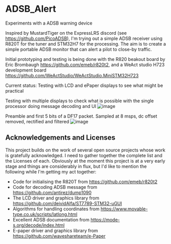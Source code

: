 # ADSB_Alert
Experiments with a ADSB warning device

Inspired by MustardTiger on the ExpressLRS discord (see https://github.com/PicoADSB), I'm trying out a simple ADSB receiver using R820T for the tuner and STM32H7 for the processing. The aim is to create a simple portable ADSB monitor that can alert a pilot to close-by traffic.

Initial prototyping and testing is being done with the R820 beakout board by Eric Brombaugh https://github.com/emeb/r820t2, and a WeAct studio H723 development board https://github.com/WeActStudio/WeActStudio.MiniSTM32H723

Current status: Testing with LCD and ePaper displays to see what might be practical

Testing with multiple displays to check what is possible with the single processor doing message decoding and UI
![image](https://github.com/JBKingdon/ADSB_Alert/images/adsb-displays.jpg)

Preamble and first 5 bits of a DF17 packet. Sampled at 8 msps, dc offset removed, rectified and filtered
![image](https://github.com/JBKingdon/ADSB_Alert/assets/12351913/9e1567e0-9f94-45af-9570-c25a7aae8cf3)

## Acknowledgements and Licenses

This project builds on the work of several open source projects whose work is gratefully acknowledged.
I need to gather together the complete list and the Licenses of each. Obviously at the moment this project
is at a very early stage and things are considerably in flux, but I'd like to mention the following 
while I'm getting my act together:

- Code for initialising the R820T from https://github.com/emeb/r820t2
- Code for decoding ADSB message from https://github.com/antirez/dump1090
- The LCD driver and graphics library from https://github.com/deividAlfa/ST7789-STM32-uGUI
- Algorithms for handling coordinates from https://www.movable-type.co.uk/scripts/latlong.html
- Excellent ADSB documentation from https://mode-s.org/decode/index.html
- E-paper driver and graphics library from https://github.com/waveshareteam/e-Paper
